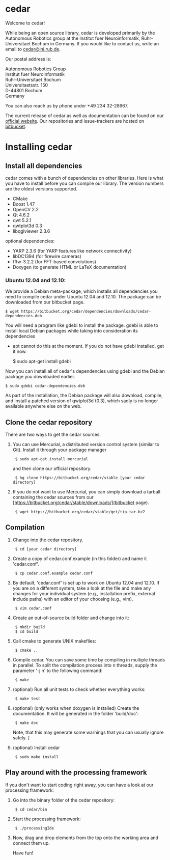 <!--
#===============================================================================
#
#
#   Copyright 2011, 2012 Institut fuer Neuroinformatik,
#                        Ruhr-Universitaet Bochum,
#                        Germany
# 
#   This file is part of cedar.
#
#   cedar is free software: you can redistribute it and/or modify it under
#   the terms of the GNU Lesser General Public License as published by the
#   Free Software Foundation, either version 3 of the License, or (at your
#   option) any later version.
#
#   cedar is distributed in the hope that it will be useful, but WITHOUT ANY
#   WARRANTY; without even the implied warranty of MERCHANTABILITY or
#   FITNESS FOR A PARTICULAR PURPOSE. See the GNU Lesser General Public
#   License for more details.
#
#   You should have received a copy of the GNU Lesser General Public License
#   along with cedar. If not, see <http://www.gnu.org/licenses/>.
#
#===============================================================================
#
#   Institute:   Ruhr-Universitaet Bochum
#                Institut fuer Neuroinformatik
#
#   File:        readme.md
#
#   Maintainer:  Mathis Richter
#   Email:       mathis.richter@ini.rub.de
#   Date:        2011 11 12
#
#   Description: Cedar readme file
#
#   Credits:
#
#===============================================================================
-->

# cedar

Welcome to cedar!

While being an open source library, cedar is developed primarily by the
Autonomous Robotics group at the Institut fuer Neuroinformatik,
Ruhr-Universitaet Bochum in Germany. If you would like to contact us, write an
email to cedar@ini.rub.de.

Our postal address is:

Autonomous Robotics Group  
Institut fuer Neuroinformatik  
Ruhr-Universitaet Bochum  
Universitaetsstr. 150  
D-44801 Bochum  
Germany

You can also reach us by phone under +49 234 32-28967.

The current release of cedar as well as documentation can be found on our [official website](http://cedar.ini.rub.de/). Our repositories and issue-trackers are hosted on [bitbucket](https://bitbucket.org/cedar).

# Installing cedar

## Install all dependencies
cedar comes with a bunch of dependencies on other libraries. Here is what you
have to install before you can compile our library. The version numbers are
the oldest versions supported.

* CMake
* Boost 1.47
* OpenCV 2.2
* Qt 4.6.2
* qwt 5.2.1
* qwtplot3d 0.3
* libqglviewer 2.3.6

optional dependencies:

* YARP 2.3.6 (for YARP features like network connectivity)
* libDC1394 (for firewire cameras)
* fftw-3.2.2 (for FFT-based convolutions)
* Doxygen (to generate HTML or LaTeX documentation)

### Ubuntu 12.04 and 12.10:
We provide a Debian meta-package, which installs all dependencies you need
to compile cedar under Ubuntu 12.04 and 12.10. The package can be downloaded
from our bitbucket page.

    $ wget https://bitbucket.org/cedar/dependencies/downloads/cedar-dependencies.deb

You will need a program like gdebi to install the package. gdebi is able to
install local Debian packages while taking into consideration its dependencies
- apt cannot do this at the moment. If you do not have gdebi installed, get it
now.

    $ sudo apt-get install gdebi

Now you can install all of cedar's dependencies using gdebi and the Debian
package you downloaded earlier.

    $ sudo gdebi cedar-dependencies.deb

As part of the installation, the Debian package will also download, compile,
and install a patched version of qwtplot3d (0.3), which sadly is no longer
available anywhere else on the web.


## Clone the cedar repository

There are two ways to get the cedar sources.

1. You can use Mercurial, a distributed version control system (similar to
Git). Install it through your package manager

        $ sudo apt-get install mercurial

    and then clone our official repository.

        $ hg clone https://bitbucket.org/cedar/stable [your cedar directory]

2. If you do not want to use Mercurial, you can simply download a tarball
containing the cedar sources from our [https://bitbucket.org/cedar/stable/downloads/](bitbucket page).

        $ wget https://bitbucket.org/cedar/stable/get/tip.tar.bz2


## Compilation

1. Change into the cedar repository.

        $ cd [your cedar directory]

2. Create a copy of cedar.conf.example (in this folder) and name it
   'cedar.conf'.

        $ cp cedar.conf.example cedar.conf

3. By default, 'cedar.conf' is set up to work on Ubuntu 12.04 and 12.10. If you
   are on a different system, take a look at the file and make any changes for
   your individual system (e.g., installation prefix, external include paths)
   with an editor of your choosing (e.g., vim).

        $ vim cedar.conf

4. Create an out-of-source build folder and change into it:

        $ mkdir build
        $ cd build 

5. Call cmake to generate UNIX makefiles:

        $ cmake ..

6. Compile cedar. You can save some time by compiling in multiple threads in
   parallel. To split the compilation process into n threads, supply the
   parameter '-j n' to the following command:

        $ make

7. (optional) Run all unit tests to check whether everything works:

        $ make test

8. (optional) (only works when doxygen is installed) Create the documentation. It
   will be generated in the folder 'build/doc':

        $ make doc

   Note, that this may generate some warnings that you can usually ignore
   safely.
]

7. (optional) Install cedar

        $ sudo make install


## Play around with the processing framework

If you don't want to start coding right away, you can have a look at our
processing framework:

1. Go into the binary folder of the cedar repository:

        $ cd cedar/bin

2. Start the processing framework:

        $ ./processingIde

3. Now, drag and drop elements from the top onto the working area and connect
   them up.

   Have fun!
